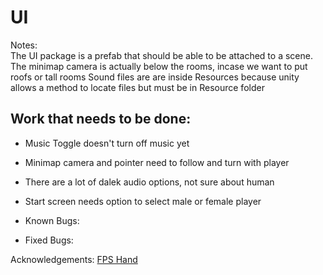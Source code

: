 # UI

Notes:  
The UI package is a prefab that should be able to be attached to a scene.
The minimap camera is actually below the rooms, incase we want to put roofs or tall rooms
Sound files are are inside Resources because unity allows a method to locate files but must be in Resource folder

## Work that needs to be done:

- Music Toggle doesn't turn off music yet
- Minimap camera and pointer need to follow and turn with player
- There are a lot of dalek audio options, not sure about human
- Start screen needs option to select male or female player

- Known Bugs:

- Fixed Bugs:

Acknowledgements:
[FPS Hand](https://3dwarehouse.sketchup.com/model/73561fe6e8dbb7157ec5e1757834b885/Gun-With-Hand)
